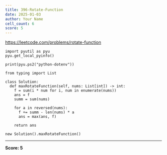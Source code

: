 ```yaml
---
title: 396-Rotate-Function
date: 2025-01-03
author: Your Name
cell_count: 6
score: 5
---
```


https://leetcode.com/problems/rotate-function


```
import pyutil as pyu
pyu.get_local_pyinfo()
```


```
print(pyu.ps2("python-dotenv"))
```


```
from typing import List
```


```
class Solution:
  def maxRotateFunction(self, nums: List[int]) -> int:
    f = sum(i * num for i, num in enumerate(nums))
    ans = f
    summ = sum(nums)

    for a in reversed(nums):
      f += summ - len(nums) * a
      ans = max(ans, f)

    return ans
```


```
new Solution().maxRotateFunction()
```


---
**Score: 5**